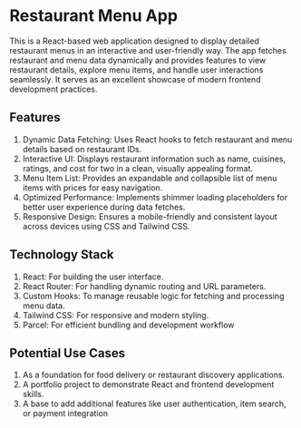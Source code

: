 
# Restaurant Menu App

This is a React-based web application designed to display detailed restaurant menus in an interactive and user-friendly way. The app fetches restaurant and menu data dynamically and provides features to view restaurant details, explore menu items, and handle user interactions seamlessly. It serves as an excellent showcase of modern frontend development practices.


## Features
1. Dynamic Data Fetching: Uses React hooks to fetch restaurant and menu details based on restaurant IDs.
2. Interactive UI: Displays restaurant information such as name, cuisines, ratings, and cost for two in a clean, visually appealing format.
3. Menu Item List: Provides an expandable and collapsible list of menu items with prices for easy navigation.
4. Optimized Performance: Implements shimmer loading placeholders for better user experience during data fetches.
5. Responsive Design: Ensures a mobile-friendly and consistent layout across devices using CSS and Tailwind CSS.


## Technology Stack
1. React: For building the user interface.
2. React Router: For handling dynamic routing and URL parameters.
3. Custom Hooks: To manage reusable logic for fetching and processing menu data.
4. Tailwind CSS: For responsive and modern styling.
5. Parcel: For efficient bundling and development workflow


## Potential Use Cases
1. As a foundation for food delivery or restaurant discovery applications.
2. A portfolio project to demonstrate React and frontend development skills.
3. A base to add additional features like user authentication, item search, or payment integration





